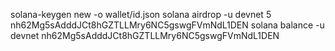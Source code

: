 solana-keygen new -o wallet/id.json
solana airdrop -u devnet 5 nh62Mg5sAdddJCt8hGZTLLMry6NC5gswgFVmNdL1DEN
solana balance -u devnet nh62Mg5sAdddJCt8hGZTLLMry6NC5gswgFVmNdL1DEN
